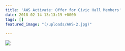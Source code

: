 ```yaml
---
title: 'AWS Activate: Offer for Civic Hall Members'
date: 2018-02-14 13:13:19 +0000
tags: []
featured_image: "(/uploads/AWS-2.jpg)"

---
```

[![](/uploads/AWS-2.jpg)](http://bit.ly/AWSmemberguide)